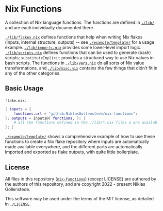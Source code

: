 
# Nix Functions

A collection of Nix language functions.
The functions are defined in [`./lib/`](./lib/) and are each individually documented there.

[`./lib/flakes.nix`](./lib/flakes.nix) defines functions that help when writing Nix flakes (inputs, internal structure, outputs) -- see [`./example/template/`](./example/template/) for a usage example.
[`./lib/imports.nix`](./lib/imports.nix) provides some lower-level import logic.
[`./lib/scripts.nix`](./lib/scripts.nix) defines functions that can be used to generate (bash) scripts; `substituteImplicit` provides a structured way to use Nix values in bash scripts.
The functions in [`./lib/vars.nix`](./lib/vars.nix) do all sorts of Nix value transformations, and [`./lib/misc.nix`](./lib/misc.nix) contains the few things that didn't fit in any of the other categories.


## Basic Usage

`flake.nix`:
```nix
{ inputs = {
    functions.url = "github:NiklasGollenstede/nix-functions";
}; outputs = inputs@{ functions, }: {
    # all the functions defined in the ./lib/*.nix files a are available as functions.lib.*
}; }
```
[`./example/template/`](./example/template/) shows a comprehensive example of how to use these functions to create a Nix flake repository where inputs are automatically made available everywhere, and the different parts are automatically imported and exported as flake outputs, with quite little boilerplate.


## License

All files in this repository ([`nix-functions`](https://github.com/NiklasGollenstede/nix-functions)) (except LICENSE) are authored by the authors of this repository, and are copyright 2022 - present Niklas Gollenstede.

This software may be used under the terms of the MIT license, as detailed in [`./LICENSE`](./LICENSE).
